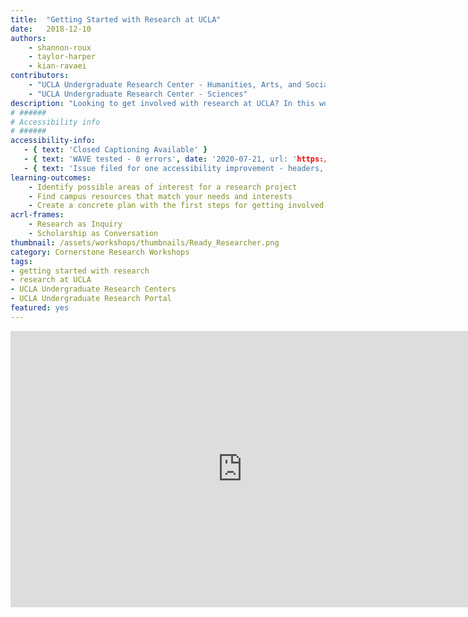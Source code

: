 ```yaml
---
title:  "Getting Started with Research at UCLA"
date:   2018-12-10
authors:
    - shannon-roux
    - taylor-harper
    - kian-ravaei
contributors:
    - "UCLA Undergraduate Research Center - Humanities, Arts, and Social Sciences"
    - "UCLA Undergraduate Research Center - Sciences"
description: "Looking to get involved with research at UCLA? In this workshop, you'll meet five UCLA Undergraduate students as they explain their unique research journeys. Anyone can do research, and this workshop connects you with resources and opportunities to help you get started today!"
# ######
# Accessibility info
# ######
accessibility-info:
   - { text: 'Closed Captioning Available' }
   - { text: 'WAVE tested - 0 errors', date: '2020-07-21, url: 'https://wave.webaim.org/' }
   - { text: 'Issue filed for one accessibility improvement - headers,' date: '2020-07-21’, url: 'https://github.com/UCLALibrary/research-tips/issues' }
learning-outcomes:
    - Identify possible areas of interest for a research project
    - Find campus resources that match your needs and interests
    - Create a concrete plan with the first steps for getting involved in research
acrl-frames:
    - Research as Inquiry
    - Scholarship as Conversation
thumbnail: /assets/workshops/thumbnails/Ready_Researcher.png
category: Cornerstone Research Workshops
tags:
- getting started with research
- research at UCLA
- UCLA Undergraduate Research Centers
- UCLA Undergraduate Research Portal
featured: yes
---
```

<iframe src="https://ccle.ucla.edu/mod/hvp/embed.php?id=2242500" width="741" height="442" frameborder="0" allowfullscreen="allowfullscreen"></iframe><script src="https://ccle.ucla.edu/mod/hvp/library/js/h5p-resizer.js" charset="UTF-8"></script>
